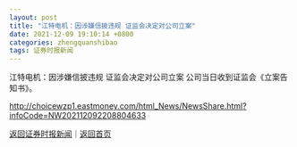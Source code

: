 ```yaml
---
layout: post
title: "江特电机：因涉嫌信披违规 证监会决定对公司立案"
date: 2021-12-09 19:10:14 +0800
categories: zhengquanshibao
tags: 证券时报新闻
---
```

江特电机：因涉嫌信披违规 证监会决定对公司立案
公司当日收到证监会《立案告知书》。

<http://choicewzp1.eastmoney.com/html_News/NewsShare.html?infoCode=NW202112092208804633>

[返回证券时报新闻](//finews.withounder.com/zhengquanshibao/)｜[返回首页](//finews.withounder.com/)